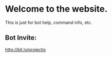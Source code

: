 # Welcome to the website.
This is just for bot help, command info, etc.

## Bot Invite: 
http://bit.ly/projectjs

